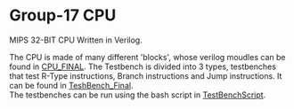# Group-17 CPU

MIPS 32-BIT CPU Written in Verilog.    

The CPU is made of many different 'blocks', whose verilog moudles can be found in [CPU_FINAL](CPU_FINAL). 
The Testbench is divided into 3 types, testbenches that test R-Type instructions, Branch instructions and Jump instructions. It can be found in [TeshBench_Final](TestBench_Final).  
The testbenches can be run using the bash script in [TestBenchScript](TestBenchScript).
